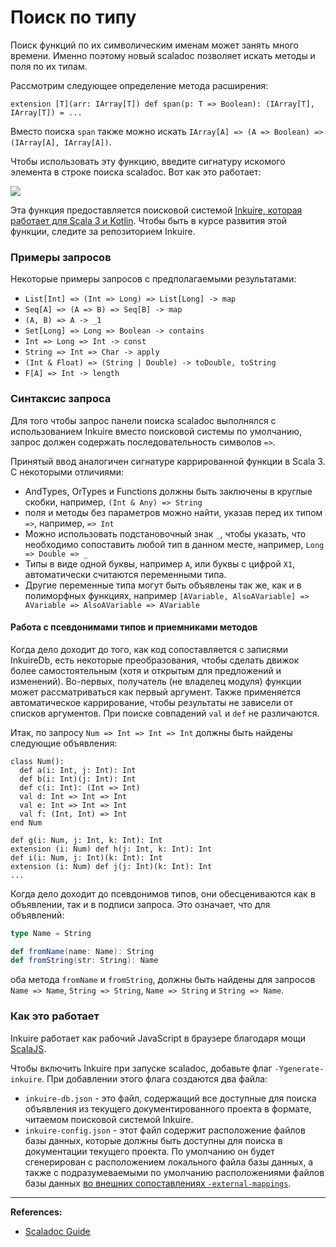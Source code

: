 # Поиск по типу

Поиск функций по их символическим именам может занять много времени. 
Именно поэтому новый scaladoc позволяет искать методы и поля по их типам.

Рассмотрим следующее определение метода расширения:

```
extension [T](arr: IArray[T]) def span(p: T => Boolean): (IArray[T], IArray[T]) = ...
```

Вместо поиска `span` также можно искать `IArray[A] => (A => Boolean) => (IArray[A], IArray[A])`.

Чтобы использовать эту функцию, введите сигнатуру искомого элемента в строке поиска scaladoc. 
Вот как это работает:

![](https://docs.scala-lang.org/resources/images/scala3/scaladoc/inkuire-1.0.0-M2_js_flatMap.gif)

Эта функция предоставляется поисковой системой 
[Inkuire, которая работает для Scala 3 и Kotlin](https://github.com/VirtusLab/Inkuire). 
Чтобы быть в курсе развития этой функции, следите за репозиторием Inkuire.


### Примеры запросов

Некоторые примеры запросов с предполагаемыми результатами:
- `List[Int] => (Int => Long) => List[Long] -> map`
- `Seq[A] => (A => B) => Seq[B] -> map`
- `(A, B) => A -> _1`
- `Set[Long] => Long => Boolean -> contains`
- `Int => Long => Int -> const`
- `String => Int => Char -> apply`
- `(Int & Float) => (String | Double) -> toDouble, toString`
- `F[A] => Int -> length`


### Синтаксис запроса

Для того чтобы запрос панели поиска scaladoc выполнялся с использованием Inkuire вместо поисковой системы по умолчанию, 
запрос должен содержать последовательность символов `=>`.

Принятый ввод аналогичен сигнатуре каррированной функции в Scala 3. С некоторыми отличиями:
- AndTypes, OrTypes и Functions должны быть заключены в круглые скобки, например, `(Int & Any) => String`
- поля и методы без параметров можно найти, указав перед их типом `=>`, например, `=> Int`
- Можно использовать подстановочный знак `_`, чтобы указать, 
что необходимо сопоставить любой тип в данном месте, например, `Long => Double => _`
- Типы в виде одной буквы, например `A`, или буквы с цифрой `X1`, автоматически считаются переменными типа.
- Другие переменные типа могут быть объявлены так же, как и в полиморфных функциях, 
например `[AVariable, AlsoAVariable] => AVariable => AlsoAVariable => AVariable`

#### Работа с псевдонимами типов и приемниками методов

Когда дело доходит до того, как код сопоставляется с записями InkuireDb, 
есть некоторые преобразования, чтобы сделать движок более самостоятельным (хотя и открытым для предложений и изменений). 
Во-первых, получатель (не владелец модуля) функции может рассматриваться как первый аргумент. 
Также применяется автоматическое каррирование, чтобы результаты не зависели от списков аргументов. 
При поиске совпадений `val` и `def` не различаются.

Итак, по запросу `Num => Int => Int => Int` должны быть найдены следующие объявления:

```text
class Num():
  def a(i: Int, j: Int): Int
  def b(i: Int)(j: Int): Int
  def c(i: Int): (Int => Int)
  val d: Int => Int => Int
  val e: Int => Int => Int
  val f: (Int, Int) => Int
end Num

def g(i: Num, j: Int, k: Int): Int
extension (i: Num) def h(j: Int, k: Int): Int
def i(i: Num, j: Int)(k: Int): Int
extension (i: Num) def j(j: Int)(k: Int): Int
...
```

Когда дело доходит до псевдонимов типов, они обесцениваются как в объявлении, так и в подписи запроса. 
Это означает, что для объявлений:

```scala
type Name = String

def fromName(name: Name): String
def fromString(str: String): Name
```

оба метода `fromName` и `fromString`, должны быть найдены 
для запросов `Name => Name`, `String => String`, `Name => String` и `String => Name`.


### Как это работает

Inkuire работает как рабочий JavaScript в браузере благодаря мощи [ScalaJS](https://www.scala-js.org/).

Чтобы включить Inkuire при запуске scaladoc, добавьте флаг `-Ygenerate-inkuire`. 
При добавлении этого флага создаются два файла:
- `inkuire-db.json` - это файл, содержащий все доступные для поиска объявления 
из текущего документированного проекта в формате, читаемом поисковой системой Inkuire.
- `inkuire-config.json` - этот файл содержит расположение файлов базы данных, 
которые должны быть доступны для поиска в документации текущего проекта. 
По умолчанию он будет сгенерирован с расположением локального файла базы данных, 
а также с подразумеваемыми по умолчанию расположениями файлов базы данных 
[во внешних сопоставлениях `-external-mappings`](@DOC@scaladoc/settings).


---

**References:**
- [Scaladoc Guide](https://docs.scala-lang.org/scala3/guides/scaladoc/search-engine.html)
